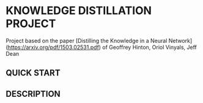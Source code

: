 # **KNOWLEDGE DISTILLATION PROJECT**
Project based on the paper [Distilling the Knowledge in a Neural Network] (https://arxiv.org/pdf/1503.02531.pdf) of Geoffrey Hinton, Oriol Vinyals, Jeff Dean

## **QUICK START**

## **DESCRIPTION** 